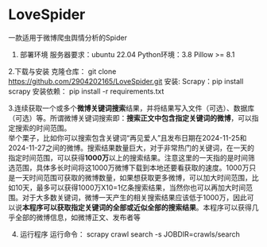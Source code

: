 # LoveSpider
一款适用于微博爬虫舆情分析的Spider
1. 部署环境
服务器要求：ubuntu 22.04
Python环境：3.8
Pillow >= 8.1


2.下载与安装
克隆仓库：
git clone https://github.com/2904202165/LoveSpider.git
安装:
Scrapy：pip install scrapy
安装依赖：
pip install -r requirements.txt


3.连续获取一个或多个**微博关键词搜索**结果，并将结果写入文件（可选）、数据库（可选）等。所谓微博关键词搜索即：**搜索正文中包含指定关键词的微博**，可以指定搜索的时间范围。<br>
举个栗子，比如你可以搜索包含关键词“再见爱人”且发布日期在2024-11-25和2024-11-27之间的微博。搜索结果数量巨大，对于非常热门的关键词，在一天的指定时间范围，可以获得**1000万**以上的搜索结果。注意这里的一天指的是时间筛选范围，具体多长时间将这1000万微博下载到本地还要看获取的速度。1000万只是一天时间范围可获取的微博数量，如果想获取更多微博，可以加大时间范围，比如10天，最多可以获得1000万X10=1亿条搜索结果，当然你也可以再加大时间范围。对于大多数关键词，微博一天产生的相关搜索结果应该低于1000万，因此可以说**本程序可以获取指定关键词的全部或近似全部的搜索结果**。本程序可以获得几乎全部的微博信息，如微博正文、发布者等


4. 运行程序
运行命令：
scrapy crawl search -s JOBDIR=crawls/search
